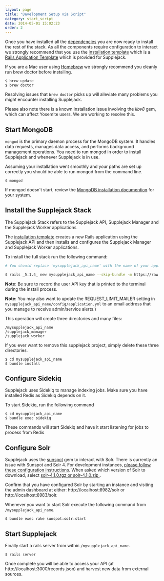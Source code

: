 ```yaml
---
layout: page
title: "Development Setup via Script"
category: start_script
date: 2014-05-01 15:02:23
order: 2
---
```


Once you have installed all the [dependencies](/supplejack/start/dependencies.html) you are now ready to install the rest of the stack. As all the components require configuration to interact we strongly recommend that you use the [installation template](https://github.com/DigitalNZ/supplejack_installation) which is a [Rails Application Template](http://guides.rubyonrails.org/rails_application_templates.html) which is provided for Supplejack.

If you are a Mac user using [Homebrew](http://brew.sh/) we strongly recommend you cleanly run brew doctor before installing.

```
$ brew update
$ brew doctor
```

Resolving issues that `brew doctor` picks up will alleviate many problems you might encounter installing Supplejack.

Please also note there is a known installation issue involving the _libv8_ gem, which can affect Yosemite users. We are working to resolve this.

## Start MongoDB
`mongod` is the primary daemon process for the MongoDB system. It handles data requests, manages data access, and performs background management operations. You need to run mongod in order to install Supplejack and whenever Supplejack is in use.

Assuming your installation went smoothly and your paths are set up correctly you should be able to run mongod from the command line.

```
$ mongod
```

If mongod doesn't start, review the [MongoDB installation documention](http://docs.mongodb.org/manual/tutorial/) for your system.

## Install the Supplejack Stack

The Supplejack Stack refers to the Supplejack API, Supplejack Manager and the Supplejack Worker applications.

The  [installation template](https://github.com/DigitalNZ/supplejack_installation) creates a new Rails application using the Supplejack API and then installs and configures the Supplejack Manager and Supplejack Worker applications.

To install the full stack run the following command:

```bash
# You should replace 'mysupplejack_api_name' with the name of your app.

$ rails _5.1.4_ new mysupplejack_api_name --skip-bundle -m https://raw.github.com/digitalnz/supplejack_installation/master/supplejack_api_template.rb
```
**Note:** Be sure to record the user API key that is printed to the terminal during the install process.

**Note:** You may also want to update the REQUEST_LIMIT_MAILER setting in `mysupplejack_api_name/config/application.yml` to an email address that you manage to receive admin/service alerts.)

This operation will create three directories and many files:
```
/mysupplejack_api_name
/supplejack_manager
/supplejack_worker
```

If you ever want to remove this supplejack project, simply delete these three directories.

```
$ cd mysupplejack_api_name
$ bundle install
```

## Configure Sidekiq
Supplejack uses Sidekiq to manage indexing jobs. Make sure you have installed Redis as Sidekiq depends on it.

To start Sidekiq, run the following command

```
$ cd mysupplejack_api_name
$ bundle exec sidekiq
```
These commands will start Sidekiq and have it start listening for jobs to process from Redis

## Configure Solr

Supplejack uses the [sunspot](https://github.com/sunspot/sunspot) gem to interact with Solr. There is currently an issue with Sunspot and Solr 4. For development instances, [please follow these configuration instructions](https://github.com/sunspot/sunspot/wiki/Upgrading-sunspot_solr-Solr-Instance). When asked which version of Solr to download, select [solr-4.1.0.tgz or solr-4.1.0.zip ](http://archive.apache.org/dist/lucene/solr/4.1.0/).

Confirm that you have configured Solr by starting an instance and visiting the admin dashboard at either: http://localhost:8982/solr or http://localhost:8983/solr.

Whenever you want to start Solr execute the following command from `/mysupplejack_api_name`.

```
$ bundle exec rake sunspot:solr:start
```

## Start Supplejack

Finally start a rails server from within `/mysupplejack_api_name`.

```
$ rails server
```


Once complete you will be able to access your API (at http://localhost:3000/records.json) and harvest new data from external sources.

